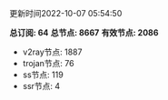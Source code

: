 更新时间2022-10-07 05:54:50

**总订阅: 64**
**总节点: 8667**
**有效节点: 2086**
- v2ray节点: 1887
- trojan节点: 76
- ss节点: 119
- ssr节点: 4
